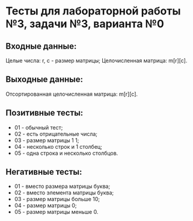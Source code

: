 # Тесты для лабораторной работы №3, задачи №3, варианта №0

## Входные данные:

Целые числа: r, c - размер матрицы;
Целочисленная матрица: m[r][c].

## Выходные данные:

Отсортированная целочисленная матрица: m[r][c].

## Позитивные тесты:
 - 01 - обычный тест;
 - 02 - есть отрицательные числа;
 - 03 - размер матрицы 1 1;
 - 04 - несколько строк и 1 столбец;
 - 05 - одна строка и несколько столбцов.                                                                   

## Негативные тесты:
 - 01 - вместо размера матрицы буква;
 - 02 - вместо элемента матрицы буква;
 - 03 - размер матрицы больше 10;
 - 04 - размер матрицы 0;
 - 05 - размер матрицы меньше 0.
